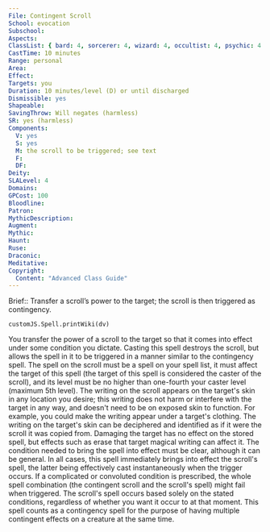 ```yaml
---
File: Contingent Scroll
School: evocation
Subschool: 
Aspects: 
ClassList: { bard: 4, sorcerer: 4, wizard: 4, occultist: 4, psychic: 4 }
CastTime: 10 minutes
Range: personal
Area: 
Effect: 
Targets: you
Duration: 10 minutes/level (D) or until discharged
Dismissible: yes
Shapeable: 
SavingThrow: Will negates (harmless)
SR: yes (harmless)
Components:
  V: yes
  S: yes
  M: the scroll to be triggered; see text
  F: 
  DF: 
Deity: 
SLALevel: 4
Domains: 
GPCost: 100
Bloodline: 
Patron: 
MythicDescription: 
Augment: 
Mythic: 
Haunt: 
Ruse: 
Draconic: 
Meditative: 
Copyright:
  Content: "Advanced Class Guide"
---
```

Brief:: Transfer a scroll’s power to the target; the scroll is then triggered as contingency.

```dataviewjs
customJS.Spell.printWiki(dv)
```

You transfer the power of a scroll to the target so that it comes into effect under some condition you dictate. Casting this spell destroys the scroll, but allows the spell in it to be triggered in a manner similar to the contingency spell. The spell on the scroll must be a spell on your spell list, it must affect the target of this spell (the target of this spell is considered the caster of the scroll), and its level must be no higher than one-fourth your caster level (maximum 5th level).  The writing on the scroll appears on the target's skin in any location you desire; this writing does not harm or interfere with the target in any way, and doesn't need to be on exposed skin to function. For example, you could make the writing appear under a target's clothing. The writing on the target's skin can be deciphered and identified as if it were the scroll it was copied from. Damaging the target has no effect on the stored spell, but effects such as erase that target magical writing can affect it.  The condition needed to bring the spell into effect must be clear, although it can be general. In all cases, this spell immediately brings into effect the scroll's spell, the latter being effectively cast instantaneously when the trigger occurs. If a complicated or convoluted condition is prescribed, the whole spell combination (the contingent scroll and the scroll's spell) might fail when triggered. The scroll's spell occurs based solely on the stated conditions, regardless of whether you want it occur to at that moment.  This spell counts as a contingency spell for the purpose of having multiple contingent effects on a creature at the same time.
